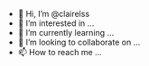 - 👋 Hi, I’m @clairelss
- 👀 I’m interested in ...
- 🌱 I’m currently learning ...
- 💞️ I’m looking to collaborate on ...
- 📫 How to reach me ...

<!---
clairelss/clairelss is a ✨ special ✨ repository because its `README.md` (this file) appears on your GitHub profile.
You can click the Preview link to take a look at your changes.
--->
